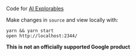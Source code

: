 Code for [AI Explorables](http://pair.withgoogle.com/explorables/)

Make changes in `source` and view locally with:

```
yarn && yarn start
open http://localhost:2344/
```

**This is not an officially supported Google product**